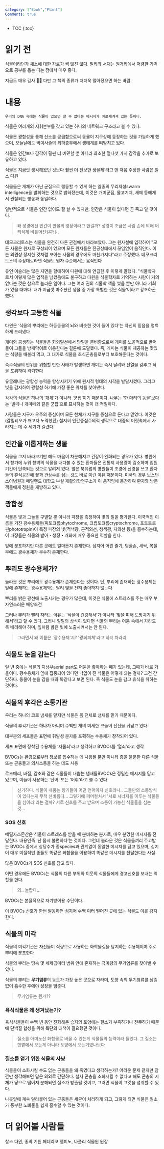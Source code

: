 ```yaml
---
category: ["Book","Plant"]
Comments: true
---
```


* TOC
{:toc}

# 읽기 전

식물이라던가 채소에 대한 자료가 썩 많진 않다.
밀리의 서재는 원거리에서 저렴한 가격으로 공부를 돕는 다는 점에서 매우 좋다.

지금도 매우 감사 🙏🏻
다만 그 책의 종류가 더더욱 많아졌으면 하는 바람.


# 내용


```
우리의 DNA 속에는 식물이 없으면 살 수 없다는 메시지가 아로새겨져 있는 듯하다.
```


식물은 여러개의 지휘본부를 갖고 있는 하나의 네트워크 구조라고 볼 수 있다.

식물은 광합성을 통해 산소를 공급함으로써 동물이 지구상에 등장하는 것을 가능하게 했으며, 오늘날에도 먹이사슬의 최하층부에서 생태계를 떠받치고 있다. 

식물은 인간보다 감각이 훨씬 더 예민할 뿐 아니라 최소한 열다섯 가지 감각을 추가로 보유하고 있다. 

식물은 지금껏 생각해왔던 것보다 훨씬 더 진보한 생물체’라고 맨 처음 주장한 사람은 찰스 다윈

식물들은 개체가 아닌 군집으로 행동할 수 있게 하는 일종의 무리지성swarm intelligence을 발휘하는 것으로 밝혀졌는데, 이것은 개미군집, 물고기떼, 새떼 등에게서 관찰되는 행동과 동일하다.

일반적으로 식물은 인간 없이도 잘 살 수 있지만, 인간은 식물이 없다면 곧 죽고 말 것이다.

> 왜 성경에선 인간이 만물의 영장이라고 한걸까? 성경이 조금은 사람 손에 의해 어리석게 비틀어진걸까ㅑ. 

 데모크리토스는 식물을 완전히 다른 관점에서 바라보았다. 그는 원자설에 입각하여 "모든 사물은 원자로 구성되어 있으며 모든 원자들은 진공상태에서 끊임없이 움직인다. 이는 외견상 정지한 것처럼 보이는 사물의 경우에도 마찬가지다"라고 주장했다. 데모크리토스의 주장대로라면 식물도 원자 수준에서는 움직인다
 
 듀언 이슬리는 많은 지면을 할애하여 다윈에 대해 언급한 후 이렇게 말했다. "식물학자로서 이렇게 많은 업적을 남겼음에도 불구하고 다윈을 식물학자로 기억하는 사람이 거의 없다는 것은 참으로 놀라운 일이다. 그는 여러 권의 식물학 책을 썼을 뿐만 아니라 기회가 있을 때마다 ‘내가 지금껏 마주쳤던 생물 중 가장 특별한 것은 식물’이라고 강조하곤 했다.
 
## 생각보다 고등한 식물
 
 다윈은 ‘식물의 뿌리에는 하등동물의 뇌와 비슷한 것이 들어 있다’는 자신의 믿음을 명백하게 드러냈다
 
 개미와 공생하는 식물들은 화외밀선에서 당밀을 분비함으로써 개미를 노골적으로 끌어들여 그들을 방패막이로 이용한다는 결론에 도달했다. 즉, 개미는 식물이 제공하는 맛있는 식량을 배불리 먹고, 그 대가로 식물을 초식곤충들로부터 보호해준다는 것이다.
 
숙주식물의 안위를 위협할 만한 사태가 발생하면 개미는
즉시 달려와 전열을 갖추고 적을 포위하여 격퇴한다
 
 유글레나는 광합성 능력을 향상시키기 위해 원시적 형태의 시각을 발달시켰다. 그리고 빛을 감지하여 광합성 하기에 가장 좋은 위치를 찾아낸다.
 
 각각의 식물은 하나의 ‘개체’가 아니라 ‘군집’이기 때문이다. 나무는 ‘한 마리의 동물’보다는 ‘벌떼나 개미떼와 같은 군집’으로 묘사하는 것이 더 적절하다.
 
 사람들은 지구가 우주의 중심이며 모든 천체가 지구를 중심으로 돈다고 믿었다. 이것은 (갈릴레오가 깨고자 노력했던) 철저히 인간중심주의적 생각으로
대중의 머릿속에서 사라지는 데 수 세기가 걸렸다.

## 인간을 이롭게하는 생물

 식물을 그저 바라보기만 해도 마음이 차분해지고 긴장이 완화되는 경우가 있다. 병원에서 창가에 누워 창밖의 식물을 내다볼 수 있는 환자들은 진통제 사용량이 감소하며 입원기간이 단축되는 것으로 알려져 있다. 많은 북유럽의 병원들이 조경에 신경을 쓰고 환자들의 휴식공간에 꽃과 관상수를 심는 것도 바로 이런 이유 때문이다. 미국의 경우 보스턴 소아병원과 메릴랜드 대학교 부설 재활의학연구소가 이 움직임에 동참하여 환자와 방문객들에게 정원을 개방하고 있다.
 

## 광합성

식물은 빛과 그늘을 구별할 뿐 아니라 파장을 측정하여 빛의 질을 평가한다. 이국적인 이름을 가진 광수용체들(피토크롬phytochrome, 크립토크롬cryptochrome, 포토트로핀phototropin)이 특정 파장의 빛(적색광, 근적외선, 청색광, 자외선 등)을 흡수하는데, 이 파장들은 식물의 발아・생장・개화에 매우 중요한 역할을 한다.
 
 잎에 분포하지만 다른 곳에도 얼마든지 존재한다. 심지어 어린 줄기, 덩굴손, 새싹, 목질부에도 광수용체가 무수히 존재한다.
 
## 뿌리도 광수용체가?
 
 놀라운 것은 뿌리에도 광수용체가 존재한다는 것이다.
 단, 뿌리에 존재하는 광수용체는 잎에 존재하는 광수용체와는 달리 빛을 전혀 좋아하지 않는다
 
 뿌리를 밝은 광선에 노출시키는 경우가 많은데, 이것은 식물에 스트레스를 주는 매우 부자연스러운 배양조건
 
 그러나 뿌리가 빨리 자라는 이유는 ‘식물이 건강해서’가 아니라 ‘빛을 피해 도망치기 위해서’라고 할 수 있다. 그러니 일말의 상식이 있다면 식물의 뿌리는 어둠 속에서 자라도록 배려해야 하며, 잎처럼 밝은 빛에 노출시켜서는 안 된다.
 
> 그러면서 왜 이름은 '광수용체'지? '광회피체'라고 하지 차라리
 
## 식물도 눈을 감는다

일 년 중에는 식물의 지상부aerial
part도 어둠을 좋아하는 때가 있는데, 그때가 바로 가을이다.
광수용체가 잎에 집중되어 있다면 낙엽이 진 식물은 어떻게 되는 걸까? 그건 간단하다. 동물이 눈을 감을 때와 똑같다고 보면 된다. 즉 식물도 눈을 감고 휴식을 취하는 것이다.

## 식물의 후각은 소통기관

우리는 하나의 코로 냄새를 맡지만 식물은 몸 전체로 냄새를 맡기 때문이다.

식물의 후각기관은 하나가 아니며 수백만 개의 미세한 코들이 전신을 뒤덮고 있다.

 대부분의 세포들은 표면에 휘발성 분자를 포획하는 수용체가 장착되어 있다.
 
 세포 표면에 장착된 수용체를 ‘자물쇠’라고 생각하고 BVOCs를 ‘열쇠’라고 생각
 
 BVOCs는 환경으로부터 정보를 입수하는 데 사용될 뿐만 아니라 종을 불문한 다른 식물 또는 곤충들과 의사소통을 하는 데도 사용
 
 로즈메리, 바질, 감초와 같은 식물들이 내뿜는 냄새들BVOCs은 정밀한 메시지를 담고 있으며, 이들이 사용하는 ‘단어’ 또는 ‘어휘’라고 볼 수 있다
 
 > 신기하다. 식물이 내뿜는 향기들이 어떤 언어이자 신호라니.. 그들만의 소통방식이 있다는게 무척 신비롭다...
> 그렇기에 퍼머컬처서 '서로 시너지를 이루는 식물들을 심어라'라는 걸까? 서로 신호를 주고 받으며 소통이 가능한 식물들을 심는 것...
 
### SOS 신호
 
 메틸자스몬산은 식물이 스트레스를 받을 때 분비하는 분자로, 매우 분명한 메시지를 전달한다. 내용인즉 ‘난 몹시 불편하다’는 것이다. 그런데 놀라운 것은 식물들끼리 주고받는 BVOCs 중에서 상당수가 종species과 관계없이 동일한 메시지를 담고 있으며, 심지어 매우 이질적인 종들도 똑같은 화합물을 이용하여 똑같은 메시지를 전달한다는 사실
 
 많은 BVOCs가 SOS 신호를 담고 있다.
 
 어떤 경우에든 BVOCs는 식물의 다른 부위와 이웃의 식물들에게 경고신호를 보내는 역할을 한다.

> 와.. 놀랍다...

BVOCs는 본질적으로 자기방어용 수단이다.

이 BVOCs 신호가 한번 발동하면 심지어 수백 미터 떨어진 곳에 있는 식물도 이를 감지한다.


## 식물의 미각

식물의 미각기관은 자신들이 식량으로 사용하는 화학물질을 탐지하는 수용체이며 주로 뿌리에 분포한다

식물의 뿌리는 땅속 몇 세제곱미터 범위 안에 존재하는 극미량의 무기염류를 찾아낼 수 있다.

식물의 뿌리는 **무기염류**의 농도가 가장 높은 곳으로 자라며, 토양 속의 무기염류를 남김 없이 흡수한 후에야 성장을 멈춘다.

> 무기염류는 뭔가??

### 육식식물은 왜 생겨났는가?

육식식물들이 수백 년 동안 진화해온 습지의 토양에는 질소가 부족하거나 전무하기 때문에 단백질 합성을 위해 특단의 대책이 필요했던 것이다. 

> 질소를 아미노산 화합물로 바꿀 수 있는게 식물들의 능력이라 들었다. 그 질소는 햇볕에서 오는게 아니라 토양에서 오는거였나보다

### 질소를 얻기 위한 식물의 사냥

식물들이 소화시킬 수도 없는 곤충들을 왜 죽였다고 생각하는가?
어려운 문제 같지만 잠깐만 생각해보면 답은 의외로 간단하다. 설사 곤충을 소화시킬 수 없다고 해도 곤충의 시체가 땅으로 떨어져 분해되면 질소가 방출될 것이고, 그러면 식물이 그것을 섭취할 수 있다. 

나뭇잎에 계속 달라붙어 있는 곤충들은 세균이 처리하게 되고, 그렇게 되면 식물은 질소가 풍부한 노폐물을 쉽게 흡수할 수 있는 것이다.





# 더 읽어볼 사람들
 
찰스 다윈, 종의 기원
페데리코 델피노, 나폴리 식물원 원장

 
 


